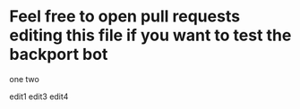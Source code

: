 # Feel free to open pull requests editing this file if you want to test the backport bot

one
two

edit1
edit3
edit4

